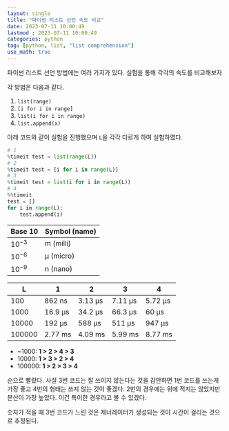 ```yaml
---
layout: single
title: "파이썬 리스트 선언 속도 비교"
date: 2023-07-11 10:00:49
lastmod : 2023-07-11 10:00:49
categories: python
tag: [python, list, "list comprehension"]
use_math: true
---
```


파이썬 리스트 선언 방법에는 여러 가지가 있다. 실험을 통해 각각의 속도를 비교해보자

각 방법은 다음과 같다.
1. `list(range)`
2. `[i for i in range]`
3. `list(i for i in range)`
4. `list.append(x)`

아래 코드와 같이 실험을 진행했으며 `L`을 각각 다르게 하여 실험하였다.
```python
# 1
%timeit test = list(range(L))
# 2
%timeit test = [i for i in range(L)]
# 3
%timeit test = list(i for i in range(L))
# 4
%%timeit
test = []
for i in range(L):
    test.append(i)
```

|  Base 10  | Symbol (name) |
|-----------|---------------|
| $10^{−3}$ | m (milli)     |
| $10^{−6}$ | µ (micro)     |
| $10^{−9}$ | n (nano)      |

| L      | 1       | 2       | 3         | 4       |
|--------|---------|---------|-----------|---------|
| 100    | 862 ns  | 3.13 µs | 7.11 µs   | 5.72 µs |
| 1000   | 16.9 µs | 34.2 µs | 66.3   µs | 60 µs   |
| 10000  | 192 µs  | 588 µs  | 511 µs    | 947 µs  |
| 100000 | 2.77 ms | 4.09 ms | 5.99 ms   | 8.77 ms |

* ~1000: **1 > 2 > 4 > 3**
* 10000: **1 > 3 > 2 > 4**
* 100000: **1 > 2 > 3 > 4**

순으로 빨랐다. 사실 3번 코드는 잘 쓰이지 않는다는 것을 감안하면 1번 코드를 쓰는게 가장 좋고 4번의 형태는 쓰지 않는 것이 좋겠다. 2번의 경우에는 위에 적지는 않았지만 분산이 가장 높았다. 이건 특이한 경우라고 볼 수 있겠다.

숫자가 적을 때 3번 코드가 느린 것은 제너레이터가 생성되는 것이 시간이 걸리는 것으로 추정된다.
